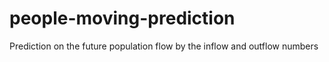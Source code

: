 # people-moving-prediction
Prediction on the future population flow by the inflow and outflow numbers 

